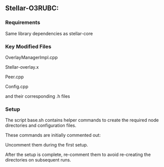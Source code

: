 ## Stellar-O3RUBC:

### Requirements

Same library dependencies as stellar-core

### Key Modified Files

OverlayManagerImpl.cpp

Stellar-overlay.x

Peer.cpp

Config.cpp

and their corresponding .h files

### Setup

The script base.sh contains helper commands to create the required node directories and configuration files.

These commands are initially commented out:

Uncomment them during the first setup.

After the setup is complete, re-comment them to avoid re-creating the directories on subsequent runs.